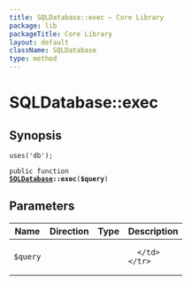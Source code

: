 ```yaml
---
title: SQLDatabase::exec — Core Library
package: lib
packageTitle: Core Library
layout: default
className: SQLDatabase
type: method
---
```


# SQLDatabase::exec

## Synopsis

<code>uses('db');</code>

<code>public function <b><a href="SQLDatabase">SQLDatabase</a>::exec</b>(<b>$query</b>)</code>

## Parameters

<table>
  <thead>
    <tr>
      <th>Name</th>
      <th>Direction</th>
      <th>Type</th>
      <th>Description</th>
    </tr>
  </thead>
  <tbody>
    <tr>
      <td><code>$query</code>
      <td><i></i></td>
      <td></td>
      <td>

      </td>
    </tr>
  </tbody>
</table>

